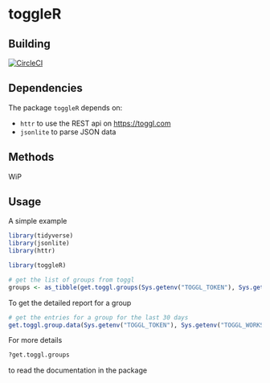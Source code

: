 # toggleR

## Building

[![CircleCI](https://circleci.com/gh/Praqma/toggleR/tree/master.svg?style=svg)](https://circleci.com/gh/Praqma/toggleR/tree/master)

## Dependencies

The package `toggleR` depends on: 

- `httr` to use the REST api on https://toggl.com
- `jsonlite` to parse JSON data

## Methods

WiP

## Usage

A simple example

```R
library(tidyverse)
library(jsonlite)
library(httr)

library(toggleR)

# get the list of groups from toggl
groups <- as_tibble(get.toggl.groups(Sys.getenv("TOGGL_TOKEN"), Sys.getenv("TOGGL_WORKSPACE")))
```

To get the detailed report for a group 

```R
# get the entries for a group for the last 30 days
get.toggl.group.data(Sys.getenv("TOGGL_TOKEN"), Sys.getenv("TOGGL_WORKSPACE"), <groupId>, since = Sys.Date() - 30)
```


For more details

```R
?get.toggl.groups
```

to read the documentation in the package

